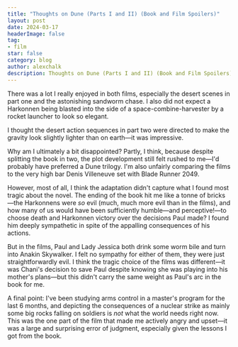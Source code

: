 ```yaml
---
title: "Thoughts on Dune (Parts I and II) (Book and Film Spoilers)"
layout: post
date: 2024-03-17
headerImage: false
tag:
- film
star: false
category: blog
author: alexchalk
description: Thoughts on Dune (Parts I and II) (Book and Film Spoilers)
---
```


There was a lot I really enjoyed in both films, especially the desert scenes in part one and the astonishing sandworm chase. I also did not expect a Harkonnen being blasted into the side of a space-combine-harvester by a rocket launcher to look so elegant.

I thought the desert action sequences in part two were directed to make the gravity look slightly lighter than on earth—it was impressive.

Why am I ultimately a bit disappointed? Partly, I think, because despite splitting the book in two, the plot development still felt rushed to me—I'd probably have preferred a Dune trilogy. I'm also unfairly comparing the films to the very high bar Denis Villeneuve set with Blade Runner 2049.

However, most of all, I think the adaptation didn't capture what I found most tragic about the novel. The ending of the book hit me like a tonne of bricks—the Harkonnens were *so* evil (much, much more evil than in the films), and how many of us would have been sufficiently humble—and perceptive!—to choose death and Harkonnen victory over the decisions Paul made? I found him deeply sympathetic in spite of the appalling consequences of his actions.

But in the films, Paul and Lady Jessica both drink some worm bile and turn into Anakin Skywalker. I felt no sympathy for either of them, they were just straightforwardly evil. I think the tragic choice of the films was different—it was Chani's decision to save Paul despite knowing she was playing into his mother's plans—but this didn't carry the same weight as Paul's arc in the book for me.

A final point: I've been studying arms control in a master's program for the last 6 months, and depicting the consequences of a nuclear strike as mainly some big rocks falling on soldiers is *not* what the world needs right now. This was the one part of the film that made me actively angry and upset—it was a large and surprising error of judgment, especially given the lessons I got from the book.
